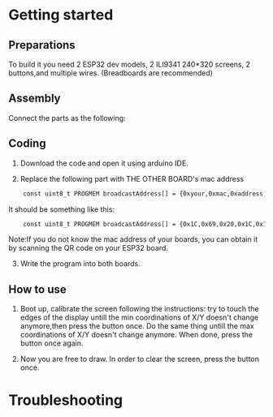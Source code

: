 # Getting started

Preparations
---
To build it you need 2 ESP32 dev models, 2 ILI9341 240*320 screens, 2 buttons,and multiple wires. (Breadboards are recommended)

Assembly
---
Connect the parts as the following:

Coding
---
1. Download the code and open it using arduino IDE.

2. Replace the following part with THE OTHER BOARD's mac address
```xml
    const uint8_t PROGMEM broadcastAddress[] = {0xyour,0xmac,0xaddress,0x,0x,0x};
```
It should be something like this:
```xml
    const uint8_t PROGMEM broadcastAddress[] = {0x1C,0x69,0x20,0x1C,0x18,0x98};
```
Note:If you do not know the mac address of your boards, you can obtain it by scanning the QR code on your ESP32 board.

3. Write the program into both boards.

How to use
---
1. Boot up, calibrate the screen following the instructions: try to touch the edges of the display untill the min coordinations of X/Y doesn't change anymore,then press the button once. Do the same thing untill the max coordinations of X/Y doesn't change anymore. When done, press the button once again.

2. Now you are free to draw. In order to clear the screen, press the button once.

# Troubleshooting
